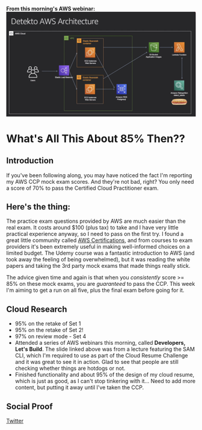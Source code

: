 <!-- This template removes the micro tutorial for a quicker post and removes images for a full template check out the 000-DAY-ARTICLE-LONG-TEMPLATE.MD-->

**From this morning's AWS webinar:**
![AWS architecture](/Journey/021/aws-hotdog.png)

# What's All This About 85% Then??

## Introduction

If you've been following along, you may have noticed the fact I'm reporting my AWS CCP mock exam scores. And they're not bad, right? You only need a score of 70% to pass the Certified Cloud Practitioner exam.

## Here's the thing:

The practice exam questions provided by AWS are much easier than the real exam. It costs around \$100 (plus tax) to take and I have very little practical experience anyway, so I need to pass on the first try. I found a great little community called [AWS Certifications](https://www.reddit.com/r/awscertifications), and from courses to exam providers it's been extremely useful in making well-informed choices on a limited budget. The Udemy course was a fantastic introduction to AWS (and took away the feeling of being overwhelmed), but it was reading the white papers and taking the 3rd party mock exams that made things really stick.

The advice given time and again is that when you _consistently_ score >= 85% on these mock exams, you are _guaranteed_ to pass the CCP. This week I'm aiming to get a run on all five, plus the final exam before going for it.

## Cloud Research

- 95% on the retake of Set 1
- 95% on the retake of Set 2!
- 97% on review mode - Set 4
- Attended a series of AWS webinars this morning, called **Developers, Let's Build**. The slide linked above was from a lecture featuring the SAM CLI, which I'm required to use as part of the Cloud Resume Challenge and it was great to see it in action. Glad to see that people are still checking whether things are hotdogs or not.
- Finished functionality and about 95% of the design of my cloud resume, which is just as good, as I can't stop tinkering with it... Need to add more content, but putting it away until I've taken the CCP.

## Social Proof

[Twitter](https://twitter.com/_notwaving/status/1328408739309826050?s=20)
